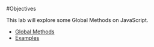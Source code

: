 #Objectives

This lab will explore some Global Methods on JavaScript.

- [Global Methods](#/01)
- [Examples](#/02)